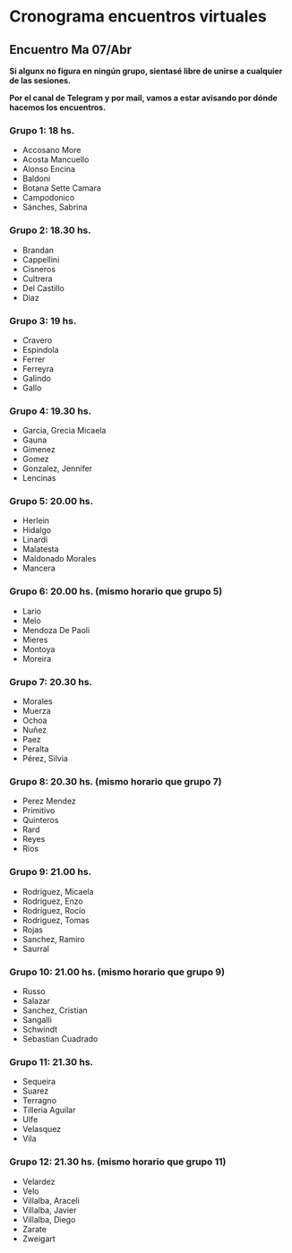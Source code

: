 # Cronograma encuentros virtuales

## Encuentro Ma 07/Abr

**Si algunx no figura en ningún grupo, sientasé libre de unirse a cualquier de las sesiones.**

**Por el canal de Telegram y por mail, vamos a estar avisando por dónde hacemos los encuentros.**

### Grupo 1: 18 hs.
* Accosano More
* Acosta Mancuello
* Alonso Encina
* Baldoni
* Botana Sette Camara
* Campodonico
* Sánches, Sabrina


### Grupo 2: 18.30 hs.
* Brandan
* Cappellini
* Cisneros
* Cultrera
* Del Castillo
* Diaz



### Grupo 3: 19 hs.
* Cravero
* Espindola
* Ferrer
* Ferreyra
* Galindo
* Gallo


### Grupo 4: 19.30 hs.
* Garcia, Grecia Micaela
* Gauna
* Gimenez
* Gomez
* Gonzalez, Jennifer
* Lencinas


### Grupo 5: 20.00 hs.
* Herlein
* Hidalgo
* Linardi
* Malatesta
* Maldonado Morales
* Mancera


### Grupo 6: 20.00 hs. (mismo horario que grupo 5)
* Lario
* Melo
* Mendoza De Paoli
* Mieres
* Montoya
* Moreira


### Grupo 7: 20.30 hs.
* Morales
* Muerza
* Ochoa
* Nuñez
* Paez
* Peralta
* Pérez, Silvia


### Grupo 8: 20.30 hs. (mismo horario que grupo 7)
* Perez Mendez
* Primitivo
* Quinteros
* Rard
* Reyes
* Rios


### Grupo 9: 21.00 hs.
* Rodriguez, Micaela
* Rodriguez, Enzo
* Rodríguez, Rocío
* Rodriguez, Tomas
* Rojas
* Sanchez, Ramiro
* Saurral


### Grupo 10: 21.00 hs. (mismo horario que grupo 9)
* Russo
* Salazar
* Sanchez, Cristian
* Sangalli
* Schwindt
* Sebastian Cuadrado


### Grupo 11: 21.30 hs.
* Sequeira
* Suarez
* Terragno
* Tilleria Aguilar
* Ulfe
* Velasquez
* Vila


### Grupo 12: 21.30 hs. (mismo horario que grupo 11)
* Velardez
* Velo
* Villalba, Araceli
* Villalba, Javier
* Villalba, Diego
* Zarate
* Zweigart
